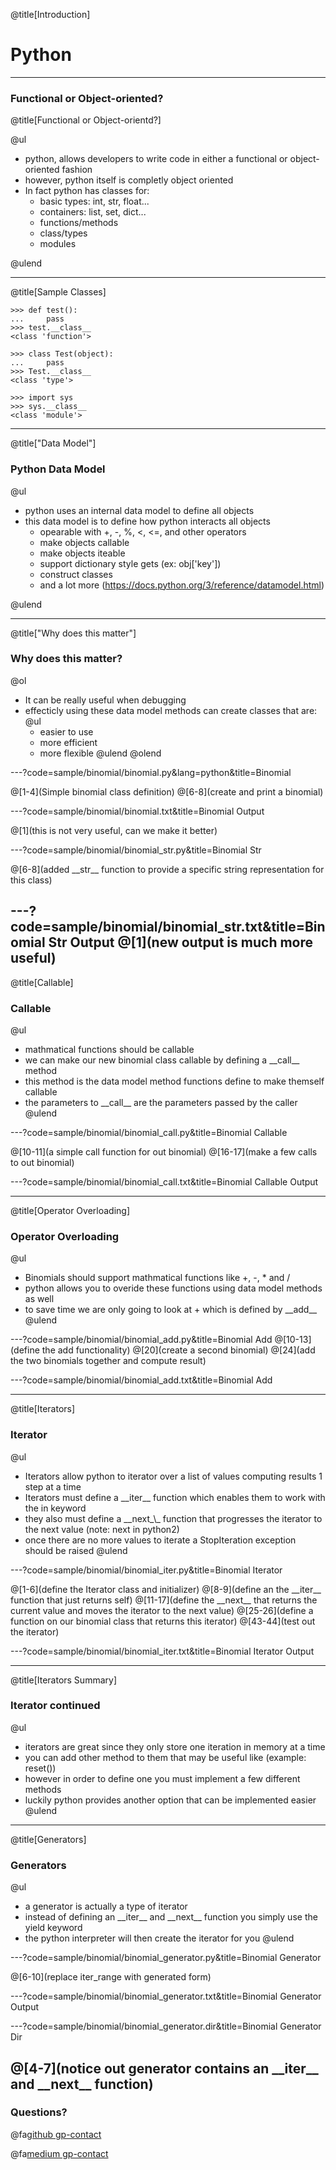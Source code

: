 @title[Introduction]

# Python

---

### Functional or Object-oriented?

@title[Functional or Object-orientd?]

@ul

- python, allows developers to write code in either a functional or object-oriented fashion
- however, python itself is completly object oriented
- In fact python has classes for:
    - basic types: int, str, float...
    - containers: list, set, dict...
    - functions/methods
    - class/types
    - modules

@ulend

---

@title[Sample Classes]

```[python]
>>> def test():
...     pass
>>> test.__class__
<class 'function'>
```

```[python]
>>> class Test(object):
...     pass
>>> Test.__class__
<class 'type'>
```

```[python]
>>> import sys
>>> sys.__class__
<class 'module'>
```
---

@title["Data Model"]

### Python Data Model

@ul

- python uses an internal data model to define all objects
- this data model is to define how python interacts all objects
    - opearable with +, -, %, <, <=, and other operators
    - make objects callable
    - make objects iteable
    - support dictionary style gets (ex: obj['key'])
    - construct classes
    - and a lot more (https://docs.python.org/3/reference/datamodel.html)

@ulend

---

@title["Why does this matter"]

### Why does this matter?

@ol
- It can be really useful when debugging
- effecticly using these data model methods can create classes that are:
    @ul
    - easier to use
    - more efficient
    - more flexible
    @ulend
@olend

---?code=sample/binomial/binomial.py&lang=python&title=Binomial

@[1-4](Simple binomial class definition)
@[6-8](create and print a binomial)

---?code=sample/binomial/binomial.txt&title=Binomial Output

@[1](this is not very useful, can we make it better)

---?code=sample/binomial/binomial_str.py&title=Binomial Str

@[6-8](added \_\_str\_\_ function to provide a specific string representation for this class)

---?code=sample/binomial/binomial_str.txt&title=Binomial Str Output
@[1](new output is much more useful)
---

@title[Callable]

### Callable

@ul
- mathmatical functions should be callable
- we can make our new binomial class callable by defining a \_\_call\_\_ method
- this method is the data model method functions define to make themself callable
- the parameters to \_\_call\_\_ are the parameters passed by the caller
@ulend

---?code=sample/binomial/binomial_call.py&title=Binomial Callable

@[10-11](a simple call function for out binomial)
@[16-17](make a few calls to out binomial)

---?code=sample/binomial/binomial_call.txt&title=Binomial Callable Output

---

@title[Operator Overloading]
### Operator Overloading

@ul
- Binomials should support mathmatical functions like +, -, * and /
- python allows you to overide these functions using data model methods as well
- to save time we are only going to look at + which is defined by \_\_add\_\_
@ulend

---?code=sample/binomial/binomial_add.py&title=Binomial Add
@[10-13](define the add functionality)
@[20](create a second binomial)
@[24](add the two binomials together and compute result)

---?code=sample/binomial/binomial_add.txt&title=Binomial Add

---

@title[Iterators]

### Iterator

@ul
- Iterators allow python to iterator over a list of values computing results 1 step at a time
- Iterators must define a \_\_iter\_\_ function which enables them to work with the in keyword
- they also must define a \_\_next_\\_ function that progresses the iterator to the next value (note: next in python2)
- once there are no more values to iterate a StopIteration exception should be raised
@ulend

---?code=sample/binomial/binomial_iter.py&title=Binomial Iterator

@[1-6](define the Iterator class and initializer)
@[8-9](define an the \_\_iter\_\_ function that just returns self)
@[11-17](define the \_\_next\_\_ that returns the current value and moves the iterator to the next value)
@[25-26](define a function on our binomial class that returns this iterator)
@[43-44](test out the iterator)

---?code=sample/binomial/binomial_iter.txt&title=Binomial Iterator Output

---

@title[Iterators Summary]

### Iterator continued

@ul
- iterators are great since they only store one iteration in memory at a time
- you can add other method to them that may be useful like (example: reset())
- however in order to define one you must implement a few different methods
- luckily python provides another option that can be implemented easier
@ulend

---
@title[Generators]

### Generators

@ul
- a generator is actually a type of iterator
- instead of defining an \_\_iter\_\_ and \_\_next\_\_ function you simply use the yield keyword
- the python interpreter will then create the iterator for you
@ulend

---?code=sample/binomial/binomial_generator.py&title=Binomial Generator

@[6-10](replace iter_range with generated form)

---?code=sample/binomial/binomial_generator.txt&title=Binomial Generator Output

---?code=sample/binomial/binomial_generator.dir&title=Binomial Generator Dir

@[4-7](notice out generator contains an \_\_iter\_\_ and \_\_next\_\_ function)
---

### Questions?

@fa[github gp-contact](@BrandonHoffman)

@fa[medium gp-contact](brandon.michael.hoffman@gmail.com)
